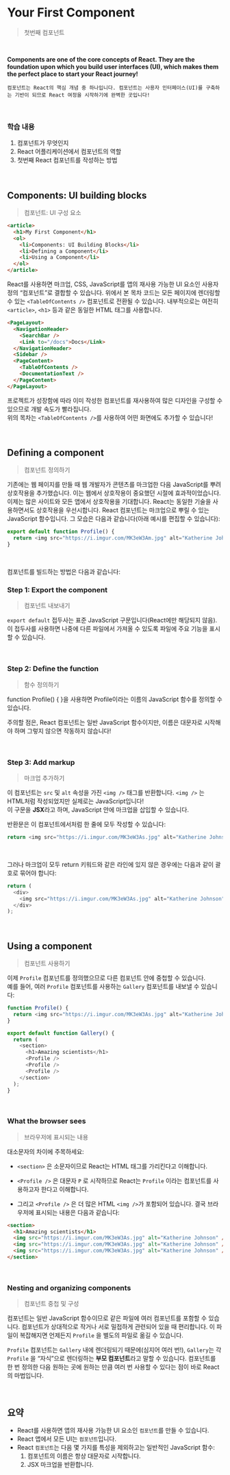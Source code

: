 # Your First Component

> 첫번째 컴포넌트

<br>

**Components are one of the core concepts of React. They are the foundation upon which you build user interfaces (UI), which makes them the perfect place to start your React journey!**

    컴포넌트는 React의 핵심 개념 중 하나입니다. 컴포넌트는 사용자 인터페이스(UI)를 구축하는 기반이 되므로 React 여정을 시작하기에 완벽한 곳입니다!

<br>

### 학습 내용

1. 컴포넌트가 무엇인지
2. React 어플리케이션에서 컴포넌트의 역할
3. 첫번째 React 컴포넌트를 작성하는 방법

<br>

## Components: UI building blocks

> 컴포넌트: UI 구성 요소

```html
<article>
  <h1>My First Component</h1>
  <ol>
    <li>Components: UI Building Blocks</li>
    <li>Defining a Component</li>
    <li>Using a Component</li>
  </ol>
</article>
```

React를 사용하면 마크업, CSS, JavaScript를 앱의 재사용 가능한 UI 요소인 사용자 정의 “컴포넌트”로 결합할 수 있습니다.
위에서 본 목차 코드는 모든 페이지에 렌더링할 수 있는 `<TableOfContents />` 컴포넌트로 전환될 수 있습니다.
내부적으로는 여전히 `<article>`, `<h1>` 등과 같은 동일한 HTML 태그를 사용합니다.

```html
<PageLayout>
  <NavigationHeader>
    <SearchBar />
    <Link to="/docs">Docs</Link>
  </NavigationHeader>
  <Sidebar />
  <PageContent>
    <TableOfContents />
    <DocumentationText />
  </PageContent>
</PageLayout>
```

프로젝트가 성장함에 따라 이미 작성한 컴포넌트를 재사용하여 많은 디자인을 구성할 수 있으므로 개발 속도가 빨라집니다.  
위의 목차는 `<TableOfContents />`를 사용하여 어떤 화면에도 추가할 수 있습니다!

<br>

## Defining a component

> 컴포넌트 정의하기

기존에는 웹 페이지를 만들 때 웹 개발자가 콘텐츠를 마크업한 다음 JavaScript를 뿌려 상호작용을 추가했습니다.
이는 웹에서 상호작용이 중요했던 시절에 효과적이었습니다.
이제는 많은 사이트와 모든 앱에서 상호작용을 기대합니다.
React는 동일한 기술을 사용하면서도 상호작용을 우선시합니다.
React 컴포넌트는 마크업으로 뿌릴 수 있는 JavaScript 함수입니다.
그 모습은 다음과 같습니다(아래 예시를 편집할 수 있습니다):

```javascript
export default function Profile() {
  return <img src="https://i.imgur.com/MK3eW3Am.jpg" alt="Katherine Johnson" />;
}
```

<br>

컴포넌트를 빌드하는 방법은 다음과 같습니다:

### Step 1: Export the component

> 컴포넌트 내보내기

`export default` 접두사는 표준 JavaScript 구문입니다(React에만 해당되지 않음).  
이 접두사를 사용하면 나중에 다른 파일에서 가져올 수 있도록 파일에 주요 기능을 표시할 수 있습니다.

<br>

### Step 2: Define the function

> 함수 정의하기

function Profile() { }을 사용하면 Profile이라는 이름의 JavaScript 함수를 정의할 수 있습니다.

주의할 점은, React 컴포넌트는 일반 JavaScript 함수이지만, 이름은 대문자로 시작해야 하며 그렇지 않으면 작동하지 않습니다!

<br>

### Step 3: Add markup

> 마크업 추가하기

이 컴포넌트는 `src` 및 `alt` 속성을 가진 `<img />` 태그를 반환합니다.
`<img />` 는 HTML처럼 작성되었지만 실제로는 JavaScript입니다!  
이 구문을 **JSX**라고 하며, JavaScript 안에 마크업을 삽입할 수 있습니다.

반환문은 이 컴포넌트에서처럼 한 줄에 모두 작성할 수 있습니다:

```javascript
return <img src="https://i.imgur.com/MK3eW3As.jpg" alt="Katherine Johnson" />;
```

<br>

그러나 마크업이 모두 return 키워드와 같은 라인에 있지 않은 경우에는 다음과 같이 괄호로 묶어야 합니다:

```javascript
return (
  <div>
    <img src="https://i.imgur.com/MK3eW3As.jpg" alt="Katherine Johnson" />
  </div>
);
```

<br>

## Using a component

> 컴포넌트 사용하기

이제 `Profile` 컴포넌트를 정의했으므로 다른 컴포넌트 안에 중첩할 수 있습니다.  
예를 들어, 여러 `Profile` 컴포넌트를 사용하는 `Gallery` 컴포넌트를 내보낼 수 있습니다:

```javascript
function Profile() {
  return <img src="https://i.imgur.com/MK3eW3As.jpg" alt="Katherine Johnson" />;
}

export default function Gallery() {
  return (
    <section>
      <h1>Amazing scientists</h1>
      <Profile />
      <Profile />
      <Profile />
    </section>
  );
}
```

<br>

### What the browser sees

> 브라우저에 표시되는 내용

대소문자의 차이에 주목하세요:

- `<section>` 은 소문자이므로 React는 HTML 태그를 가리킨다고 이해합니다.
- `<Profile />` 은 대문자 `P` 로 시작하므로 React는 `Profile` 이라는 컴포넌트를 사용하고자 한다고 이해합니다.

- 그리고 `<Profile />` 은 더 많은 HTML `<img />`가 포함되어 있습니다. 결국 브라우저에 표시되는 내용은 다음과 같습니다:

```html
<section>
  <h1>Amazing scientists</h1>
  <img src="https://i.imgur.com/MK3eW3As.jpg" alt="Katherine Johnson" />
  <img src="https://i.imgur.com/MK3eW3As.jpg" alt="Katherine Johnson" />
  <img src="https://i.imgur.com/MK3eW3As.jpg" alt="Katherine Johnson" />
</section>
```

<br>

### Nesting and organizing components

> 컴포넌트 중첩 및 구성

컴포넌트는 일반 JavaScript 함수이므로 같은 파일에 여러 컴포넌트를 포함할 수 있습니다.
컴포넌트가 상대적으로 작거나 서로 밀접하게 관련되어 있을 때 편리합니다. 이 파일이 복잡해지면 언제든지 `Profile` 을 별도의 파일로 옮길 수 있습니다.

`Profile` 컴포넌트는 `Gallery` 내에 렌더링되기 때문에(심지어 여러 번!), `Gallery`는 각 `Profile` 을 “자식”으로 렌더링하는 **부모 컴포넌트**라고 말할 수 있습니다. 컴포넌트를 한 번 정의한 다음 원하는 곳에 원하는 만큼 여러 번 사용할 수 있다는 점이 바로 React의 마법입니다.

<br>

## 요약

- React를 사용하면 앱의 재사용 가능한 UI 요소인 `컴포넌트`를 만들 수 있습니다.
- React 앱에서 모든 UI는 `컴포넌트`입니다.
- React `컴포넌트`는 다음 몇 가지를 특성을 제외하고는 일반적인 JavaScript 함수:
  1. 컴포넌트의 이름은 항상 대문자로 시작합니다.
  2. JSX 마크업을 반환합니다.
